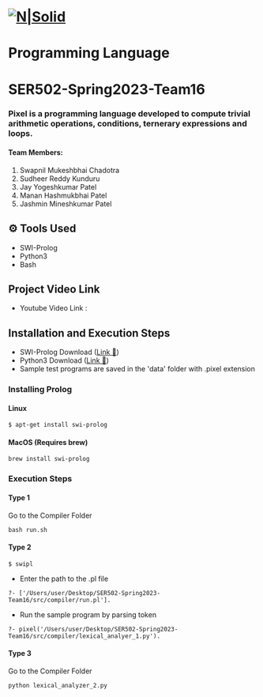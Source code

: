 # [![N|Solid](https://www.creativefabrica.com/wp-content/uploads/2022/05/21/Pixel-Logo-Graphics-30905280-1-1-580x387.jpg)](https://www.creativefabrica.com/wp-content/uploads/2022/05/21/Pixel-Logo-Graphics-30905280-1-1-580x387.jpg) 
# Programming Language
# SER502-Spring2023-Team16
### Pixel is a  programming language developed to compute trivial arithmetic operations, conditions, ternerary expressions and loops.

#### Team Members:
1. Swapnil Mukeshbhai Chadotra
2. Sudheer Reddy Kunduru
3. Jay Yogeshkumar Patel
4. Manan Hashmukbhai Patel
5. Jashmin Mineshkumar Patel
## ⚙ Tools Used
- SWI-Prolog
- Python3
- Bash

## Project Video Link
- Youtube Video Link : 

## Installation and Execution Steps
- SWI-Prolog Download ([Link 🚀](https://www.swi-prolog.org/Download.html))
- Python3 Download ([Link 🚀](https://www.python.org/downloads/))
- Sample test programs are saved in the 'data' folder with .pixel extension
### Installing Prolog
#### Linux
```
$ apt-get install swi-prolog
```
#### MacOS (Requires brew)
```
brew install swi-prolog
```
### Execution Steps
#### Type 1
Go to the Compiler Folder
```
bash run.sh
```
#### Type 2
```
$ swipl
```
- Enter the path to the .pl file
```
?- ['/Users/user/Desktop/SER502-Spring2023-Team16/src/compiler/run.pl'].  
```
- Run the sample program by parsing token
```
?- pixel('/Users/user/Desktop/SER502-Spring2023-Team16/src/compiler/lexical_analyer_1.py').
```
#### Type 3
Go to the Compiler Folder
```
python lexical_analyzer_2.py
```
